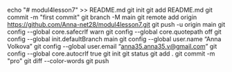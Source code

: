 echo "# modul4lesson7" >> README.md
git init
git add README.md
git commit -m "first commit"
git branch -M main
git remote add origin https://github.com/Anna-net28/modul4lesson7.git
git push -u origin main
git config --global core.safecrlf warn
git config --global core.quotepath off
git config --global init.defaultBranch main
git config --global user.name “Anna Volkova”
git config --global user.email “anna35.anna35.v@gmail.com”
git config --global core.autocrlf true
git init
git status
git add .
git commit -m "pro"
git diff --color-words
git push